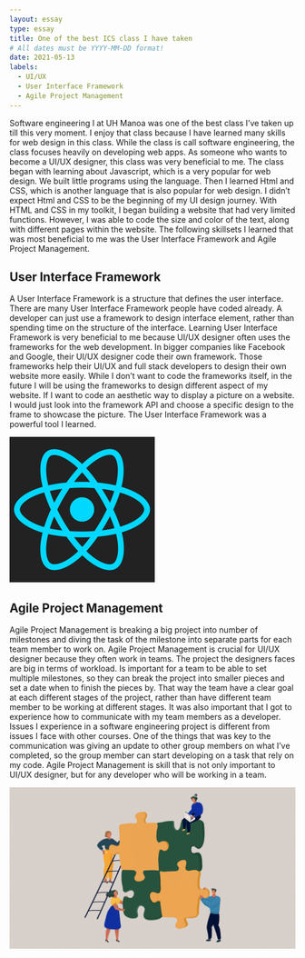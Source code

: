 ```yaml
---
layout: essay
type: essay
title: One of the best ICS class I have taken 
# All dates must be YYYY-MM-DD format!
date: 2021-05-13
labels:
  - UI/UX
  - User Interface Framework
  - Agile Project Management 
---
```


  Software engineering I at UH Manoa was one of the best class I’ve taken up till this very moment. I enjoy that class because I have learned many skills for web design in this class. While the class is call software engineering, the class focuses heavily on developing web apps. As someone who wants to become a UI/UX designer, this class was very beneficial to me. The class began with learning about Javascript, which is a very popular for web design. We built little programs using the language. Then I learned Html and CSS, which is another language that is also popular for web design. I didn’t expect Html and CSS to be the beginning of my UI design journey. With HTML and CSS in my toolkit, I began building a website that had very limited functions. However, I was able to code the size and color of the text, along with different pages within the website. The following skillsets I learned that was most beneficial to me was the User Interface Framework and Agile Project Management. 
  
## User Interface Framework

  A User Interface Framework is a structure that defines the user interface. There are many User Interface Framework people have coded already. A developer can just use a framework to design interface element, rather than spending time on the structure of the interface. Learning User Interface Framework is very beneficial to me because UI/UX designer often uses the frameworks for the web development. In bigger companies like Facebook and Google, their UI/UX designer code their own framework. Those frameworks help their UI/UX and full stack developers to design their own website more easily. While I don’t want to code the frameworks itself, in the future I will be using the frameworks to design different aspect of my website. If I want to code an aesthetic way to display a picture on a website. I would just look into the framework API and choose a specific design to the frame to showcase the picture. The User Interface Framework was a powerful tool I learned.
  
  <img class="ui tiny left circular floated image " src="../images/react.png">
  
## Agile Project Management 
   
   Agile Project Management is breaking a big project into number of milestones and diving the task of the milestone into separate parts for each team member to work on. Agile Project Management is crucial for UI/UX designer because they often work in teams. The project the designers faces are big in terms of workload. Is important for a team to be able to set multiple milestones, so they can break the project into smaller pieces and set a date when to finish the pieces by. That way the team have a clear goal at each different stages of the project, rather than have different team member to be working at different stages. It was also important that I got to experience how to communicate with my team members as a developer. Issues I experience in a software engineering project is different from issues I face with other courses. One of the things that was key to the communication was giving an update to other group members on what I’ve completed, so the group member can start developing on a task that rely on my code. Agile Project Management is skill that is not only important to UI/UX designer, but for any developer who will be working in a team.
            
   <img class="ui tiny left circular floated image " src="../images/teamwork.png">
